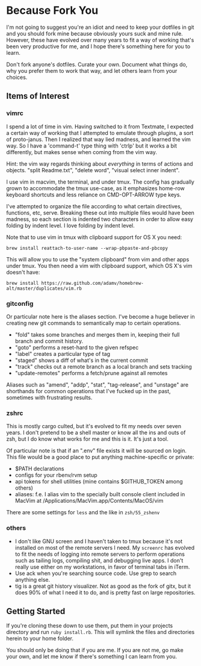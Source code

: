 # Because Fork You

I'm not going to suggest you're an idiot and need to keep your dotfiles in git
and you should fork mine because obviously yours suck and mine rule. However,
these have evolved over many years to fit a way of working that's been very
productive for me, and I hope there's something here for you to learn.

Don't fork anyone's dotfiles. Curate your own. Document what things do, why you
prefer them to work that way, and let others learn from your choices.

## Items of Interest

### vimrc

I spend a lot of time in vim. Having switched to it from Textmate, I expected
a certain way of working that I attempted to emulate through plugins, a sort of
proto-janus. Then I realized that way lied madness, and learned the vim way. So
I have a 'command-t' type thing with 'ctrlp' but it works a bit differently, but
makes sense when coming from the vim way.

Hint: the vim way regards thinking about _everything_ in terms of actions and
objects. "split Readme.txt", "delete word", "visual select inner indent".

I use vim in macvim, the terminal, and under tmux. The config has gradually
grown to accommodate the tmux use-case, as it emphasizes home-row keyboard
shortcuts and less reliance on CMD-OPT-ARROW type keys.

I've attempted to organize the file according to what certain directives,
functions, etc, serve. Breaking these out into multiple files would have been
madness, so each section is indented two characters in order to allow easy
folding by indent level. I love folding by indent level.

Note that to use vim in tmux with clipboard support for OS X you need:

    brew install reattach-to-user-name --wrap-pbpaste-and-pbcopy

This will allow you to use the "system clipboard" from vim and other apps under
tmux. You then need a vim with clipboard support, which OS X's vim doesn't have:

    brew install https://raw.github.com/adamv/homebrew-alt/master/duplicates/vim.rb

### gitconfig

Or particular note here is the aliases section. I've become a huge believer in
creating new git commands to semantically map to certain operations.

- "fold" takes some branches and merges them in, keeping their full branch and
  commit history.
- "goto" performs a reset-hard to the given refspec
- "label" creates a particular type of tag
- "staged" shows a diff of what's in the current commit
- "track" checks out a remote branch as a local branch and sets tracking
- "update-remotes" performs a fetch/prune against all remotes

Aliases such as "amend", "addp", "stat", "tag-release", and "unstage" are
shorthands for common operations that I've fucked up in the past, sometimes with
frustrating results.

### zshrc

This is mostly cargo culted, but it's evolved to fit my needs over seven years.
I don't pretend to be a shell master or know all the ins and outs of zsh, but
I do know what works for me and this is it. It's just a tool.

Of particular note is that if an ".env" file exists it will be sourced on login.
This file would be a good place to put anything machine-specific or private:

- $PATH declarations
- configs for your rbenv/rvm setup
- api tokens for shell utilities (mine contains $GITHUB_TOKEN among others)
- aliases:
    f.e. I alias vim to the specially built console client included in MacVim at
    /Applications/MacVim.app/Contents/MacOS/vim

There are some settings for `less` and the like in `zsh/55_zshenv`

### others

- I don't like GNU screen and I haven't taken to tmux because it's not installed
on most of the remote servers I need. My `screenrc` has evolved to fit the needs
of logging into remote servers to perform operations such as tailing logs,
compiling shit, and debugging live apps. I don't really use either on my
workstations, in favor of terminal tabs in iTerm.
- Use ack when you're searching source code. Use grep to search anything else.
- tig is a great git history visualizer. Not as good as the fork of gitx, but it
  does 90% of what I need it to do, and is pretty fast on large repositories.

## Getting Started

If you're cloning these down to use them, put them in your projects directory
and run `ruby install.rb`. This will symlink the files and directories herein to
your home folder.

You should only be doing that if you are me. If you are not me, go make your
own, and let me know if there's something I can learn from you.

